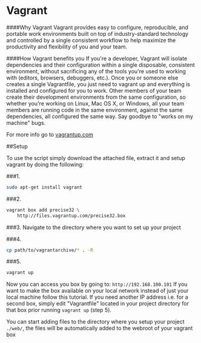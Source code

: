 Vagrant
=======

####Why Vagrant
Vagrant provides easy to configure, reproducible, and portable work environments built on top of industry-standard technology and controlled by a single consistent workflow to help maximize the productivity and flexibility of you and your team.

####How Vagrant benefits you
If you're a developer, Vagrant will isolate dependencies and their configuration within a single disposable, consistent environment, without sacrificing any of the tools you're used to working with (editors, browsers, debuggers, etc.). Once you or someone else creates a single Vagrantfile, you just need to vagrant up and everything is installed and configured for you to work. Other members of your team create their development environments from the same configuration, so whether you're working on Linux, Mac OS X, or Windows, all your team members are running code in the same environment, against the same dependencies, all configured the same way. Say goodbye to "works on my machine" bugs.

For more info go to [vagrantup.com](http://vagrantup.com)


##Setup

To use the script simply download the attached file, extract it and setup vagrant by doing the following: 

###1.
```sh
sudo apt-get install vagrant
```
 
###2.
```sh
vagrant box add precise32 \
    http://files.vagrantup.com/precise32.box
```
 
###3.
Navigate to the directory where you want to set up your project
 
###4.
```sh
cp path/to/vagrantarchive/* . -R
```

###5.
```sh
vagrant up
```


Now you can access you box by going to: `http://192.168.100.101`
If you want to make the box available on your local network instead of just your local machine follow this tutorial.
If you need another IP address i.e. for a second box, simply edit "Vagrantfile" located in your project directory for that box prior running `vagrant up` (step 5). 

You can start adding files to the directory where you setup your project `./web/`, the files will be automatically added to the webroot of your vagrant box


